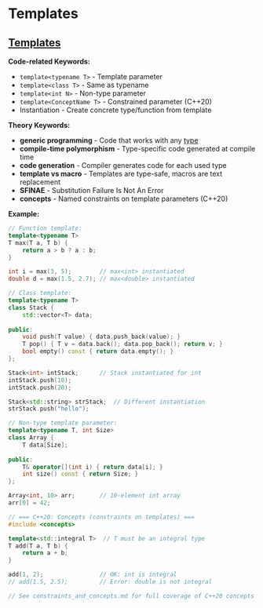 # Templates

## [Templates](https://en.cppreference.com/w/cpp/language/templates.html)

**Code-related Keywords:**
- `template<typename T>` - Template parameter
- `template<class T>` - Same as typename
- `template<int N>` - Non-type parameter
- `template<ConceptName T>` - Constrained parameter (C++20)
- Instantiation - Create concrete type/function from template

**Theory Keywords:**
- **generic programming** - Code that works with any [type](../../02_types_and_objects/types.md)
- **compile-time polymorphism** - Type-specific code generated at compile time
- **code generation** - Compiler generates code for each used type
- **template vs macro** - Templates are type-safe, macros are text replacement
- **SFINAE** - Substitution Failure Is Not An Error
- **concepts** - Named constraints on template parameters (C++20)

**Example:**
```cpp
// Function template:
template<typename T>
T max(T a, T b) {
    return a > b ? a : b;
}

int i = max(3, 5);        // max<int> instantiated
double d = max(1.5, 2.7); // max<double> instantiated

// Class template:
template<typename T>
class Stack {
    std::vector<T> data;
    
public:
    void push(T value) { data.push_back(value); }
    T pop() { T v = data.back(); data.pop_back(); return v; }
    bool empty() const { return data.empty(); }
};

Stack<int> intStack;      // Stack instantiated for int
intStack.push(10);
intStack.push(20);

Stack<std::string> strStack;  // Different instantiation
strStack.push("hello");

// Non-type template parameter:
template<typename T, int Size>
class Array {
    T data[Size];
    
public:
    T& operator[](int i) { return data[i]; }
    int size() const { return Size; }
};

Array<int, 10> arr;       // 10-element int array
arr[0] = 42;

// === C++20: Concepts (constraints on templates) ===
#include <concepts>

template<std::integral T>  // T must be an integral type
T add(T a, T b) {
    return a + b;
}

add(1, 2);                // OK: int is integral
// add(1.5, 2.5);         // Error: double is not integral

// See constraints_and_concepts.md for full coverage of C++20 concepts
```
